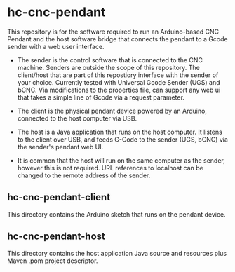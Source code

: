 # hc-cnc-pendant

This repository is for the software required to run an Arduino-based CNC Pendant and the host software bridge that connects the pendant to a Gcode sender with a web user interface.

* The sender is the control software that is connected to the CNC machine.  Senders are outside the scope of this repository.  The client/host that are part of this repostiory interface with the sender of your choice.  Currently tested with Universal Gcode Sender (UGS) and bCNC. Via modifications to the properties file, can support any web ui that takes a simple line of Gcode via a request parameter.

* The client is the physical pendant device powered by an Arduino, connected to the host computer via USB.

* The host is a Java application that runs on the host computer.  It listens to the client over USB, and feeds G-Code to the sender (UGS, bCNC) via the sender's pendant web UI.

* It is common that the host will run on the same computer as the sender, however this is not required.  URL references to localhost can be changed to the remote address of the sender.

## hc-cnc-pendant-client

This directory contains the Arduino sketch that runs on the pendant device.

## hc-cnc-pendant-host

This directory contains the host application Java source and resources plus Maven .pom project descriptor.

